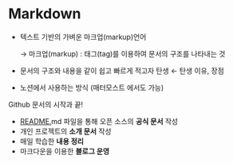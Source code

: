 # Markdown

- 텍스트 기반의 가벼운 마크업(markup)언어
    
    → 마크업(markup) : 태그(tag)를 이용하여 문서의 구조를 나타내는 것
    
- 문서의 구조와 내용을 같이 쉽고 빠르게 적고자 탄생 ← 탄생 이유, 장점
- 노션에서 사용하는 방식 (매터모스트 에서도 가능)

Github 문서의 시작과 끝!

- [README.](http://README.MD)md 파일을 통해 오픈 소스의 **공식 문서** 작성
- 개인 프로젝트의 **소개 문서** 작성
- 매일 학습한 **내용 정리**
- 마크다운을 이용한 **블로그 운영**